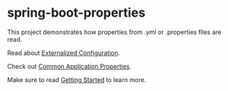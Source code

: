 # spring-boot-properties
This project demonstrates how properties from .yml or .properties files are read.

Read about [Externalized Configuration](https://docs.spring.io/spring-boot/docs/current/reference/html/spring-boot-features.html#boot-features-external-config).

Check out [Common Application Properties](https://docs.spring.io/spring-boot/docs/current/reference/html/appendix-application-properties.html).

Make sure to read [Getting Started](https://github.com/echosiddiqui/spring-boot-properties/blob/master/HELP.md) to learn more.
